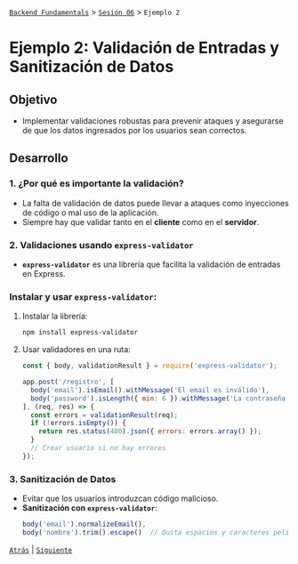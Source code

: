 [`Backend Fundamentals`](../../README.md) > [`Sesión 06`](../README.md) > `Ejemplo 2`

# Ejemplo 2: Validación de Entradas y Sanitización de Datos

## Objetivo

- Implementar validaciones robustas para prevenir ataques y asegurarse de que los datos ingresados por los usuarios sean correctos.

## Desarrollo

### 1. **¿Por qué es importante la validación?**
- La falta de validación de datos puede llevar a ataques como inyecciones de código o mal uso de la aplicación.
- Siempre hay que validar tanto en el **cliente** como en el **servidor**.

### 2. **Validaciones usando `express-validator`**
- **`express-validator`** es una librería que facilita la validación de entradas en Express.

### **Instalar y usar `express-validator`**:
1. Instalar la librería:
   ```bash
   npm install express-validator
   ```

2. Usar validadores en una ruta:
   ```javascript
   const { body, validationResult } = require('express-validator');

   app.post('/registro', [
     body('email').isEmail().withMessage('El email es inválido'),
     body('password').isLength({ min: 6 }).withMessage('La contraseña debe tener al menos 6 caracteres')
   ], (req, res) => {
     const errors = validationResult(req);
     if (!errors.isEmpty()) {
       return res.status(400).json({ errors: errors.array() });
     }
     // Crear usuario si no hay errores
   });
   ```

### 3. **Sanitización de Datos**
- Evitar que los usuarios introduzcan código malicioso.
- **Sanitización con `express-validator`**:
   ```javascript
   body('email').normalizeEmail(),
   body('nombre').trim().escape()  // Quita espacios y caracteres peligrosos
   ```


[`Atrás`](../Ejemplo-01) | [`Siguiente`](../Reto-02)
